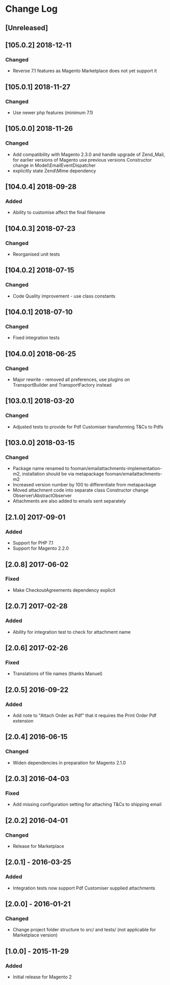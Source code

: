 # Change Log

## [Unreleased]

## [105.0.2] 2018-12-11
### Changed
- Reverse 7.1 features as Magento Marketplace does not yet support it

## [105.0.1] 2018-11-27
### Changed
- Use newer php features (minimum 7.1)

## [105.0.0] 2018-11-26
### Changed
- Add compatibility with Magento 2.3.0 and handle upgrade of Zend_Mail, for earlier versions of Magento use
previous versions
Constructor change in Model\EmailEventDispatcher
- explicitly state Zend\Mime dependency

## [104.0.4] 2018-09-28
### Added
- Ability to customise affect the final filename

## [104.0.3] 2018-07-23
### Changed
- Reorganised unit tests

## [104.0.2] 2018-07-15
### Changed
- Code Quality improvement - use class constants

## [104.0.1] 2018-07-10
### Changed
- Fixed integration tests

## [104.0.0] 2018-06-25
### Changed
- Major rewrite - removed all preferences, use plugins on TransportBuilder and TransportFactory instead

## [103.0.1] 2018-03-20
### Changed
- Adjusted tests to provide for Pdf Customiser transforming T&Cs to Pdfs

## [103.0.0] 2018-03-15
### Changed
- Package name renamed to fooman/emailattachments-implementation-m2, installation should be via metapackage fooman/emailattachments-m2
- Increased version number by 100 to differentiate from metapackage
- Moved attachment code into separate class
Constructor change Observer\AbstractObserver
- Attachments are also added to emails sent separately

## [2.1.0] 2017-09-01
### Added
- Support for PHP 7.1
- Support for Magento 2.2.0

## [2.0.8] 2017-06-02
### Fixed
- Make CheckoutAgreements dependency explicit

## [2.0.7] 2017-02-28
### Added
- Ability for integration test to check for attachment name

## [2.0.6] 2017-02-26
### Fixed
- Translations of file names (thanks Manuel)

## [2.0.5] 2016-09-22
### Added
- Add note to "Attach Order as Pdf" that it requires the Print Order Pdf extension

## [2.0.4] 2016-06-15
### Changed
- Widen dependencies in preparation for Magento 2.1.0

## [2.0.3] 2016-04-03
### Fixed
- Add missing configuration setting for attaching T&Cs to shipping email

## [2.0.2] 2016-04-01
### Changed
- Release for Marketplace

## [2.0.1] - 2016-03-25
### Added
- Integration tests now support Pdf Customiser supplied attachments

## [2.0.0] - 2016-01-21
### Changed
- Change project folder structure to src/ and tests/ (not applicable for Marketplace version)

## [1.0.0] - 2015-11-29
### Added
- Initial release for Magento 2
